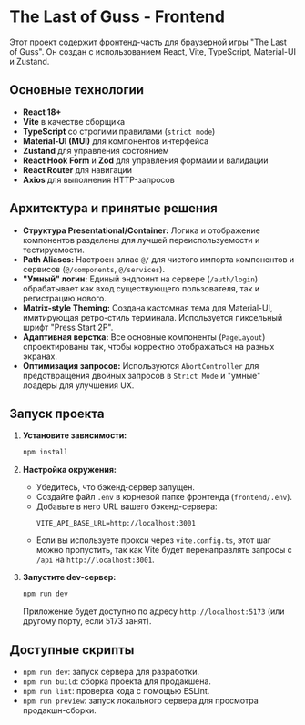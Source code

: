 # The Last of Guss - Frontend

Этот проект содержит фронтенд-часть для браузерной игры "The Last of Guss". Он создан с использованием React, Vite, TypeScript, Material-UI и Zustand.

## Основные технологии

- **React 18+**
- **Vite** в качестве сборщика
- **TypeScript** со строгими правилами (`strict mode`)
- **Material-UI (MUI)** для компонентов интерфейса
- **Zustand** для управления состоянием
- **React Hook Form** и **Zod** для управления формами и валидации
- **React Router** для навигации
- **Axios** для выполнения HTTP-запросов

## Архитектура и принятые решения

- **Структура Presentational/Container:** Логика и отображение компонентов разделены для лучшей переиспользуемости и тестируемости.
- **Path Aliases:** Настроен алиас `@/` для чистого импорта компонентов и сервисов (`@/components`, `@/services`).
- **"Умный" логин:** Единый эндпоинт на сервере (`/auth/login`) обрабатывает как вход существующего пользователя, так и регистрацию нового.
- **Matrix-style Theming:** Создана кастомная тема для Material-UI, имитирующая ретро-стиль терминала. Используется пиксельный шрифт "Press Start 2P".
- **Адаптивная верстка:** Все основные компоненты (`PageLayout`) спроектированы так, чтобы корректно отображаться на разных экранах.
- **Оптимизация запросов:** Используются `AbortController` для предотвращения двойных запросов в `Strict Mode` и "умные" лоадеры для улучшения UX.

## Запуск проекта

1.  **Установите зависимости:**
    ```bash
    npm install
    ```

2.  **Настройка окружения:**
    *   Убедитесь, что бэкенд-сервер запущен.
    *   Создайте файл `.env` в корневой папке фронтенда (`frontend/.env`).
    *   Добавьте в него URL вашего бэкенд-сервера:
        ```
        VITE_API_BASE_URL=http://localhost:3001
        ```
    *   Если вы используете прокси через `vite.config.ts`, этот шаг можно пропустить, так как Vite будет перенаправлять запросы с `/api` на `http://localhost:3001`.

3.  **Запустите dev-сервер:**
    ```bash
    npm run dev
    ```
    Приложение будет доступно по адресу `http://localhost:5173` (или другому порту, если 5173 занят).

## Доступные скрипты

- `npm run dev`: запуск сервера для разработки.
- `npm run build`: сборка проекта для продакшена.
- `npm run lint`: проверка кода с помощью ESLint.
- `npm run preview`: запуск локального сервера для просмотра продакшн-сборки. 
